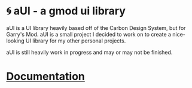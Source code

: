 # 🌀 aUI - a gmod ui library
aUI is a UI library heavily based off of the Carbon Design System, but for Garry's Mod. aUI is a small project I decided to work on to create a nice-looking UI library for my other personal projects.

aUI is still heavily work in progress and may or may not be finished. 

# [Documentation](https://aui.gitbook.io/aui-documentation/aui-documentation/about)

